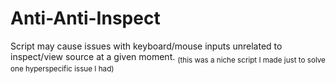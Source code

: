 # Anti-Anti-Inspect
Script may cause issues with keyboard/mouse inputs unrelated to inspect/view source at a given moment.
<sub>(this was a niche script I made just to solve one hyperspecific issue I had)</sub>
